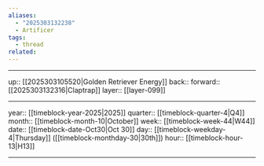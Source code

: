 ```yaml
---
aliases:
  - "2025303132238"
  - Artificer
tags:
  - thread
related:
---
```




***

up:: [[2025303105520|Golden Retriever Energy]]
back:: 
forward:: [[2025303132316|Claptrap]]
layer:: [[layer-099]]

***

year:: [[timeblock-year-2025|2025]]
quarter:: [[timeblock-quarter-4|Q4]]
month:: [[timeblock-month-10|October]]
week:: [[timeblock-week-44|W44]]
date:: [[timeblock-date-Oct30|Oct 30]]
day:: [[timeblock-weekday-4|Thursday]] ([[timeblock-monthday-30|30th]])
hour:: [[timeblock-hour-13|H13]]

***
